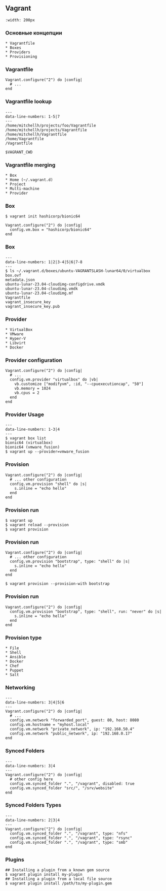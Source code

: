 ## Vagrant

```{image} ../img/vagrant.svg
:width: 200px
```

### Основные концепции

```{revealjs-fragments}
* Vagrantfile
* Boxes
* Providers
* Provisioning
```

### Vagrantfile
```{revealjs-code-block} ruby
Vagrant.configure("2") do |config|
  # ...
end
```

### Vagrantfile lookup
```{revealjs-code-block} bash
---
data-line-numbers: 1-5|7
---
/home/mitchellh/projects/foo/Vagrantfile
/home/mitchellh/projects/Vagrantfile
/home/mitchellh/Vagrantfile
/home/Vagrantfile
/Vagrantfile

$VAGRANT_CWD
```

### Vagrantfile merging
```{revealjs-fragments}
* Box
* Home (~/.vagrant.d)
* Project
* Multi-machine
* Provider
```

### Box
```{revealjs-code-block} console
$ vagrant init hashicorp/bionic64
```
```{revealjs-code-block} ruby
Vagrant.configure("2") do |config|
  config.vm.box = "hashicorp/bionic64"
end
```

### Box
```{revealjs-code-block} console
---
data-line-numbers: 1|2|3-4|5|6|7-8
---
$ ls ~/.vagrant.d/boxes/ubuntu-VAGRANTSLASH-lunar64/0/virtualbox
box.ovf
metadata.json
ubuntu-lunar-23.04-cloudimg-configdrive.vmdk
ubuntu-lunar-23.04-cloudimg.vmdk
ubuntu-lunar-23.04-cloudimg.mf
Vagrantfile
vagrant_insecure_key
vagrant_insecure_key.pub
```

### Provider
```{revealjs-fragments}
* VirtualBox
* VMware
* Hyper-V
* Libvirt
* Docker
```

### Provider configuration
```{revealjs-code-block} ruby
Vagrant.configure("2") do |config|
  # ...
  config.vm.provider "virtualbox" do |vb|
    vb.customize ["modifyvm", :id, "--cpuexecutioncap", "50"]
    vb.memory = 1024
    vb.cpus = 2
  end
end
```

### Provider Usage
```{revealjs-code-block} console
---
data-line-numbers: 1-3|4
---
$ vagrant box list
bionic64 (virtualbox)
bionic64 (vmware_fusion)
$ vagrant up --provider=vmware_fusion
```

### Provision
```{revealjs-code-block} ruby
Vagrant.configure("2") do |config|
  # ... other configuration
  config.vm.provision "shell" do |s|
    s.inline = "echo hello"
  end
end
```

### Provision run
```{revealjs-code-block} console
$ vagrant up
$ vagrant reload --provision
$ vagrant provision
```

### Provision run
```{revealjs-code-block} ruby
Vagrant.configure("2") do |config|
  # ... other configuration
  config.vm.provision "bootstrap", type: "shell" do |s|
    s.inline = "echo hello"
  end
end
```

```{revealjs-code-block} console
$ vagrant provision --provision-with bootstrap
```

### Provision run
```{revealjs-code-block} ruby
Vagrant.configure("2") do |config|
  config.vm.provision "bootstrap", type: "shell", run: "never" do |s|
    s.inline = "echo hello"
  end
end
```

### Provision type
```{revealjs-fragments}
* File
* Shell
* Ansible
* Docker
* Chef
* Puppet
* Salt
```

### Networking
```{revealjs-code-block} ruby
---
data-line-numbers: 3|4|5|6
---
Vagrant.configure("2") do |config|
  # ...
  config.vm.network "forwarded_port", guest: 80, host: 8080
  config.vm.hostname = "myhost.local"
  config.vm.network "private_network", ip: "192.168.50.4"
  config.vm.network "public_network", ip: "192.168.0.17"
end
```

### Synced Folders
```{revealjs-code-block} ruby
---
data-line-numbers: 3|4
---
Vagrant.configure("2") do |config|
  # other config here
  config.vm.synced_folder ".", "/vagrant", disabled: true
  config.vm.synced_folder "src/", "/srv/website"
end
```

### Synced Folders Types
```{revealjs-code-block} ruby
---
data-line-numbers: 2|3|4
---
Vagrant.configure("2") do |config|
  config.vm.synced_folder ".", "/vagrant", type: "nfs"
  config.vm.synced_folder ".", "/vagrant", type: "rsync"
  config.vm.synced_folder ".", "/vagrant", type: "smb"
end
```

### Plugins
```{revealjs-code-block} console
## Installing a plugin from a known gem source
$ vagrant plugin install my-plugin
## Installing a plugin from a local file source
$ vagrant plugin install /path/to/my-plugin.gem
```
